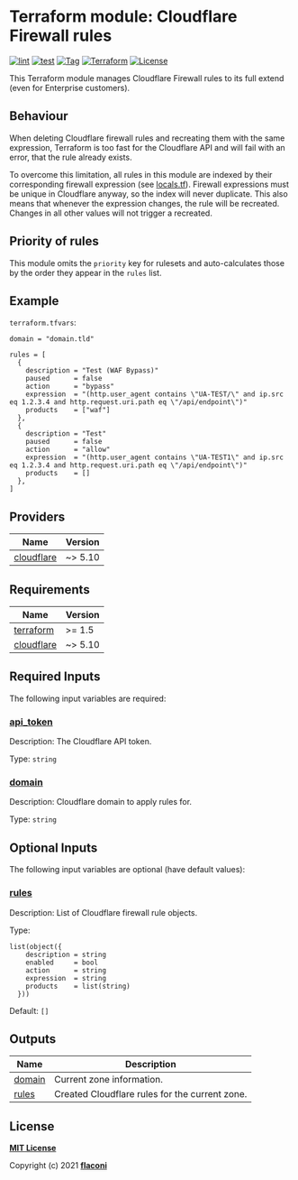 # Terraform module: Cloudflare Firewall rules

[![lint](https://github.com/flaconi/terraform-cloudflare-firewall/workflows/lint/badge.svg)](https://github.com/flaconi/terraform-cloudflare-firewall/actions?query=workflow%3Alint)
[![test](https://github.com/flaconi/terraform-cloudflare-firewall/workflows/test/badge.svg)](https://github.com/flaconi/terraform-cloudflare-firewall/actions?query=workflow%3Atest)
[![Tag](https://img.shields.io/github/tag/flaconi/terraform-cloudflare-firewall.svg)](https://github.com/flaconi/terraform-cloudflare-firewall/releases)
[![Terraform](https://img.shields.io/badge/Terraform--registry-cloudflare--firewall-brightgreen.svg)](https://registry.terraform.io/modules/flaconi/firewall/cloudflare/)
[![License](https://img.shields.io/badge/license-MIT-blue.svg)](https://opensource.org/licenses/MIT)

This Terraform module manages Cloudflare Firewall rules to its full extend (even for Enterprise customers).


## Behaviour

When deleting Cloudflare firewall rules and recreating them with the same expression, Terraform is too fast for the Cloudflare API and will fail with an error, that the rule already exists.

To overcome this limitation, all rules in this module are indexed by their corresponding firewall expression (see [locals.tf](locals.tf)). Firewall expressions must be unique in Cloudflare anyway, so the index will never duplicate.
This also means that whenever the expression changes, the rule will be recreated. Changes in all other values will not trigger a recreated.


## Priority of rules

This module omits the `priority` key for rulesets and auto-calculates those by the order they appear in the `rules` list.


## Example

`terraform.tfvars`:
```hcl
domain = "domain.tld"

rules = [
  {
    description = "Test (WAF Bypass)"
    paused      = false
    action      = "bypass"
    expression  = "(http.user_agent contains \"UA-TEST/\" and ip.src eq 1.2.3.4 and http.request.uri.path eq \"/api/endpoint\")"
    products    = ["waf"]
  },
  {
    description = "Test"
    paused      = false
    action      = "allow"
    expression  = "(http.user_agent contains \"UA-TEST1\" and ip.src eq 1.2.3.4 and http.request.uri.path eq \"/api/endpoint\")"
    products    = []
  },
]
```
<!-- TFDOCS_HEADER_START -->


<!-- TFDOCS_HEADER_END -->

<!-- TFDOCS_PROVIDER_START -->
## Providers

| Name | Version |
|------|---------|
| <a name="provider_cloudflare"></a> [cloudflare](#provider\_cloudflare) | ~> 5.10 |

<!-- TFDOCS_PROVIDER_END -->

<!-- TFDOCS_REQUIREMENTS_START -->
## Requirements

| Name | Version |
|------|---------|
| <a name="requirement_terraform"></a> [terraform](#requirement\_terraform) | >= 1.5 |
| <a name="requirement_cloudflare"></a> [cloudflare](#requirement\_cloudflare) | ~> 5.10 |

<!-- TFDOCS_REQUIREMENTS_END -->

<!-- TFDOCS_INPUTS_START -->
## Required Inputs

The following input variables are required:

### <a name="input_api_token"></a> [api\_token](#input\_api\_token)

Description: The Cloudflare API token.

Type: `string`

### <a name="input_domain"></a> [domain](#input\_domain)

Description: Cloudflare domain to apply rules for.

Type: `string`

## Optional Inputs

The following input variables are optional (have default values):

### <a name="input_rules"></a> [rules](#input\_rules)

Description: List of Cloudflare firewall rule objects.

Type:

```hcl
list(object({
    description = string
    enabled     = bool
    action      = string
    expression  = string
    products    = list(string)
  }))
```

Default: `[]`

<!-- TFDOCS_INPUTS_END -->

<!-- TFDOCS_OUTPUTS_START -->
## Outputs

| Name | Description |
|------|-------------|
| <a name="output_domain"></a> [domain](#output\_domain) | Current zone information. |
| <a name="output_rules"></a> [rules](#output\_rules) | Created Cloudflare rules for the current zone. |

<!-- TFDOCS_OUTPUTS_END -->


## License

**[MIT License](LICENSE)**

Copyright (c) 2021 **[flaconi](https://github.com/flaconi)**
